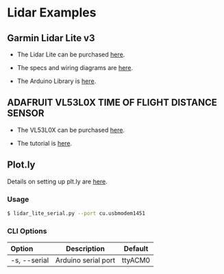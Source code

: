 # Lidar Examples

## Garmin Lidar Lite v3

* The Lidar Lite can be purchased [here](https://www.sparkfun.com/products/14032).

* The specs and wiring diagrams are 
[here](http://static.garmin.com/pumac/LIDAR_Lite_v3_Operation_Manual_and_Technical_Specifications.pdf).

* The Arduino Library is [here](https://github.com/garmin/LIDARLite_v3_Arduino_Library).

## ADAFRUIT VL53L0X TIME OF FLIGHT DISTANCE SENSOR

* The VL53L0X can be purchased [here](https://www.adafruit.com/products/3317).

* The tutorial is [here](https://learn.adafruit.com/adafruit-vl53l0x-micro-lidar-distance-sensor-breakout).


## Plot.ly

Details on setting up plt.ly are 
[here](http://www.athenian-robotics.org/site/plotly/).

### Usage 

```bash
$ lidar_lite_serial.py --port cu.usbmodem1451 
```

### CLI Options

| Option         | Description                                        | Default |
|:---------------|----------------------------------------------------|---------|
| -s, --serial   | Arduino serial port                                | ttyACM0 |
